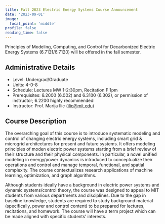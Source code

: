 ```yaml
---
title: Fall 2023 Electric Energy Systems Course Announcement
date: '2023-09-01'
image:
  focal_point: 'middle'
profile: false
reading_time: false
---
```


Principles of Modeling, Computing, and Control for Decarbonized Electric Energy
Systems (6.7121/6.7120) will be offered in the fall semester.

<!--more-->


## Administrative Details

- Level: Undergrad/Graduate
- Units: 4-0-8
- Schedule: Lectures MW 1-2:30pm, Recitation F 1pm
- Prerequisites: 6.2000 (6.002) and 6.3100 (6.302), or permission of instructor; 6.2200 highly recommended
- Instructor: Prof. Marija Ilic (ilic@mit.edu)

## Course Description

The overarching goal of this course is to introduce systematic modeling and control of changing electric energy systems, including smart grid & microgrid architectures for present and future systems. It offers modeling principles of moden electric power systems starting from a brief review of their structure and their physical components. In particular, a novel unified modeling in energy/power dynamics is introduced to conceptualize their operations and control and manage temporal, functional, and spatial complexity. The course contextualizes research applications of machine learning, optimization, and graph algorithms.

Although students ideally have a background in electric power systems and dynamic systems/control theory, the course was designed to appeal to MIT students from various departments and disciplines. Due to the gap in baseline knowledge, students are required to study background material (specifically, power and control content) to be prepared for lectures, recitations, and homework. The course will have a term project which can be made aligned with specific students' interests.
